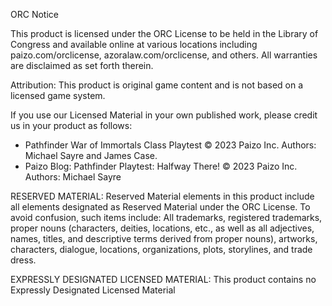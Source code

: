 ORC Notice

This product is licensed under the ORC License to be held in the Library of Congress and available online at various locations including paizo.com/orclicense, azoralaw.com/orclicense, and others. All warranties are disclaimed as set forth therein.

Attribution: This product is original game content and is not based on a licensed game system.

If you use our Licensed Material in your own published work, please credit us in your product as follows:

* Pathfinder War of Immortals Class Playtest © 2023 Paizo Inc. Authors: Michael Sayre and James Case.
* Paizo Blog: Pathfinder Playtest: Halfway There! © 2023 Paizo Inc. Authors: Michael Sayre

RESERVED MATERIAL: Reserved Material elements in this product include all elements designated as Reserved Material under the ORC License. To avoid confusion, such items include: All trademarks, registered trademarks, proper nouns (characters, deities, locations, etc., as well as all adjectives, names, titles, and descriptive terms derived from proper nouns), artworks, characters, dialogue, locations, organizations, plots, storylines, and trade dress.

EXPRESSLY DESIGNATED LICENSED MATERIAL: This product contains no Expressly Designated Licensed Material